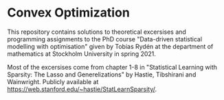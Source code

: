 # Convex Optimization

This repository contains solutions to theoretical excersises and programming assignments to the PhD course "Data-driven statistical modelling with optimisation" given by Tobias Rydén at the department of mathematics at Stockholm University in spring 2021.

Most of the excersises come from chapter 1-8 in "Statistical Learning with Sparsity: The Lasso and Generelizations" by Hastie, Tibshirani and Wainwright. Publicly available at https://web.stanford.edu/~hastie/StatLearnSparsity/.
